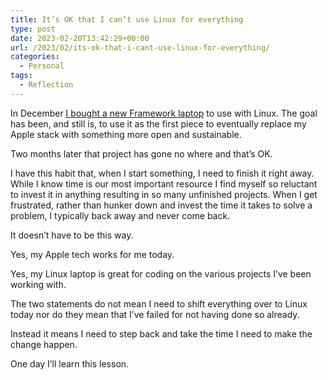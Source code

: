 ```yaml
---
title: It’s OK that I can’t use Linux for everything
type: post
date: 2023-02-20T13:42:29+00:00
url: /2023/02/its-ok-that-i-cant-use-linux-for-everything/
categories:
  - Personal
tags:
  - Reflection
---
```


In December [I bought a new Framework laptop][1] to use with Linux. The goal has been, and still is, to use it as the first piece to eventually replace my Apple stack with something more open and sustainable.

Two months later that project has gone no where and that’s OK.

I have this habit that, when I start something, I need to finish it right away. While I know time is our most important resource I find myself so reluctant to invest it in anything resulting in so many unfinished projects. When I get frustrated, rather than hunker down and invest the time it takes to solve a problem, I typically back away and never come back.

It doesn’t have to be this way.

Yes, my Apple tech works for me today.

Yes, my Linux laptop is great for coding on the various projects I’ve been working with.

The two statements do not mean I need to shift everything over to Linux today nor do they mean that I’ve failed for not having done so already.

Instead it means I need to step back and take the time I need to make the change happen.

One day I’ll learn this lesson.

 [1]: /2022/12/hello-again-linux-i-missed-you/